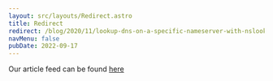 ```yaml
---
layout: src/layouts/Redirect.astro
title: Redirect
redirect: /blog/2020/11/lookup-dns-on-a-specific-nameserver-with-nslookup/
navMenu: false
pubDate: 2022-09-17
---
```

<div>
Our article feed can be found <a href="/blog/2020/11/lookup-dns-on-a-specific-nameserver-with-nslookup/">here</a>
</div>
